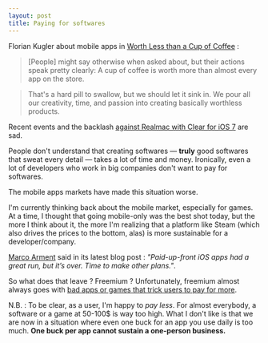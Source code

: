 ```yaml
---
layout: post
title: Paying for softwares
---
```


Florian Kugler about mobile apps in [Worth Less than a Cup of Coffee](http://floriankugler.com/blog/2013/9/30/worth-less-than-a-cup-of-coffee) :

> [People] might say otherwise when asked about, but their actions speak pretty clearly: A cup of coffee is worth more than almost every app on the store.

> That's a hard pill to swallow, but we should let it sink in. We pour all our creativity, time, and passion into creating basically worthless products.

Recent events and the backlash [against Realmac with Clear for iOS 7](http://realmacsoftware.com/blog/some-changes-for-clear) are sad. 

People don't understand that creating softwares — **truly** good softwares that sweat every detail — takes a lot of time and money. Ironically, even a lot of developers who work in big companies don't want to pay for softwares. 

The mobile apps markets have made this situation worse.

I'm currently thinking back about the mobile market, especially for games. At a time, I thought that going mobile-only was the best shot today, but the more I think about it, the more I'm realizing that a platform like Steam (which also drives the prices to the bottom, alas) is more sustainable for a developer/company.

[Marco Arment](http://www.marco.org/2013/09/28/underscore-price-dynamics) said in its latest blog post : _"Paid-up-front iOS apps had a great run, but it’s over. Time to make other plans."_. 

So what does that leave ? Freemium ? Unfortunately, freemium almost always goes with [bad apps or games that trick users to pay for more](https://itunes.apple.com/fr/app/candy-crush-saga/id553834731?mt=8).

N.B. : To be clear, as a user, I'm happy to _pay less_. For almost everybody, a software or a game at 50-100$ is way too high. What I don't like is that we are now in a situation where  even one buck for an app you use daily is too much. **One buck per app cannot sustain a one-person business.**
